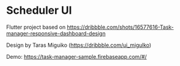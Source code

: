 # Scheduler UI 

Flutter project based on https://dribbble.com/shots/16577616-Task-manager-responsive-dashboard-design

Design by Taras Miguiko (https://dribbble.com/ui_migulko)

Demo: https://task-manager-sample.firebaseapp.com/#/
